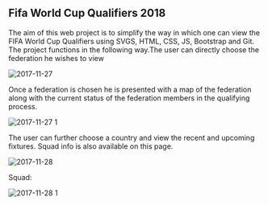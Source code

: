 ## Fifa World Cup Qualifiers 2018

The aim of this web project is to simplify the way in which one can view the FIFA World Cup Qualifiers using SVGS, HTML, CSS, JS, Bootstrap and Git.
The project functions in the following way.The user can directly choose the federation he wishes to view

![2017-11-27](https://user-images.githubusercontent.com/26375173/33518035-8c52e4c6-d7b4-11e7-8831-e2bf7f9acb36.png)

Once a federation is chosen he is presented with a map of the federation along with the current status of the federation members in the qualifying process.

![2017-11-27 1](https://user-images.githubusercontent.com/26375173/33518044-adcc149c-d7b4-11e7-916d-881678199853.png)

The user can further choose a country and view the recent and upcoming fixtures. Squad info is also available on this page.

![2017-11-28](https://user-images.githubusercontent.com/26375173/33518048-c86c8e12-d7b4-11e7-95dd-b2b8c4e699ca.png)

Squad:

![2017-11-28 1](https://user-images.githubusercontent.com/26375173/33518084-2f79c0de-d7b5-11e7-9d67-0fba12ffbc84.png)
